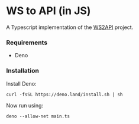 # WS to API (in JS)

A Typescript implementation of the [WS2API](https://github.com/mevdschee/ws2api)
project.

### Requirements

- Deno

### Installation

Install Deno:

    curl -fsSL https://deno.land/install.sh | sh

Now run using:

    deno --allow-net main.ts
